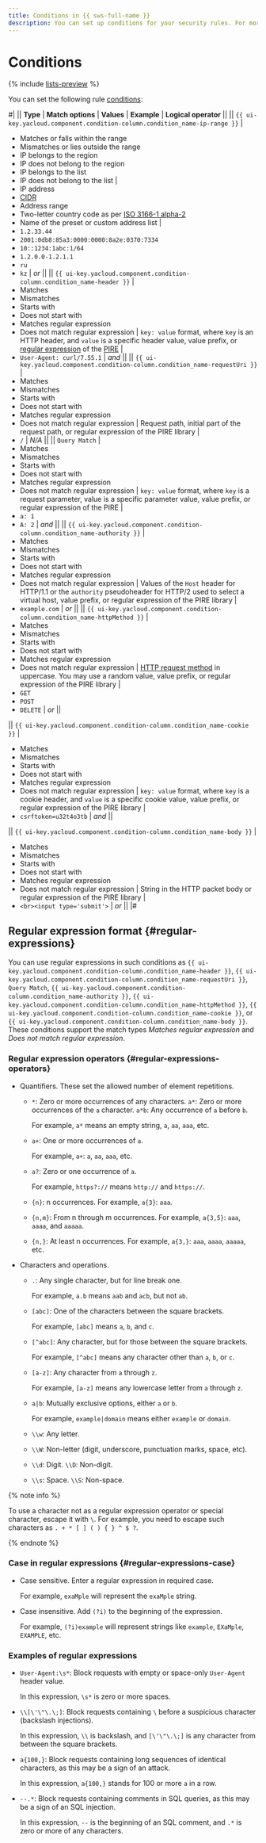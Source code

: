 ```yaml
---
title: Conditions in {{ sws-full-name }}
description: You can set up conditions for your security rules. For more information, read this article.
---
```


# Conditions

{% include [lists-preview](../../_includes/smartwebsecurity/lists-preview.md) %}

You can set the following rule [conditions](rules.md):

#|
|| **Type** | **Match options** | **Values** | **Example** | **Logical operator** ||
|| `{{ ui-key.yacloud.component.condition-column.condition_name-ip-range }}` |
* Matches or falls within the range
* Mismatches or lies outside the range
* IP belongs to the region
* IP does not belong to the region
* IP belongs to the list
* IP does not belong to the list
|
* IP address
* [CIDR](https://en.wikipedia.org/wiki/Classless_Inter-Domain_Routing)
* Address range
* Two-letter country code as per [ISO 3166-1 alpha-2](https://en.wikipedia.org/wiki/ISO_3166-1_alpha-2)
* Name of the preset or custom address list
|
* `1.2.33.44`
* `2001:0db8:85a3:0000:0000:8a2e:0370:7334`
* `10::1234:1abc:1/64`
* `1.2.0.0-1.2.1.1`
* `ru`
* `kz`
| _or_ ||
|| `{{ ui-key.yacloud.component.condition-column.condition_name-header }}` |
* Matches
* Mismatches
* Starts with
* Does not start with
* Matches regular expression
* Does not match regular expression
|
`key: value` format, where `key` is an HTTP header,
and `value` is a specific header value, value prefix, 
or [regular expression](https://en.wikipedia.org/wiki/Regular_expression) of the
[PIRE](https://github.com/yandex/pire)
|
* `User-Agent: curl/7.55.1`
| _and_ ||
|| `{{ ui-key.yacloud.component.condition-column.condition_name-requestUri }}` |
* Matches
* Mismatches
* Starts with
* Does not start with
* Matches regular expression
* Does not match regular expression
| 
Request path, initial part of the request path, or regular
expression of the PIRE library
|
* `/`
| _N/A_ ||
|| `Query Match` |
* Matches
* Mismatches
* Starts with
* Does not start with
* Matches regular expression
* Does not match regular expression
|
`key: value` format, where `key` is a request parameter, 
value is a specific parameter value,
value prefix, or regular expression of the
PIRE
|  
* `a: 1`
* `A: 2`
| _and_ ||
|| `{{ ui-key.yacloud.component.condition-column.condition_name-authority }}` |
* Matches
* Mismatches
* Starts with
* Does not start with
* Matches regular expression
* Does not match regular expression
|
Values of the `Host` header for HTTP/1.1 or 
the `authority` pseudoheader for HTTP/2 used to
select a virtual host, value prefix, or 
regular expression of the PIRE library
|
* `example.com`
| _or_ ||
|| `{{ ui-key.yacloud.component.condition-column.condition_name-httpMethod }}` |
* Matches
* Mismatches
* Starts with
* Does not start with
* Matches regular expression
* Does not match regular expression
|
[HTTP request method](https://en.wikipedia.org/wiki/HTTP#Request_methods) in uppercase.
You may use a random value, value prefix,
or regular expression of the PIRE library
|
* `GET`
* `POST`
* `DELETE`
| _or_ ||

|| `{{ ui-key.yacloud.component.condition-column.condition_name-cookie }}` |
* Matches
* Mismatches
* Starts with
* Does not start with
* Matches regular expression
* Does not match regular expression
|
`key: value` format, where `key` is a cookie header,
and `value` is a specific cookie value, value prefix, 
or regular expression of the PIRE library
|
* `csrftoken=u32t4o3tb`
| _and_ ||

|| `{{ ui-key.yacloud.component.condition-column.condition_name-body }}` |
* Matches
* Mismatches
* Starts with
* Does not start with
* Matches regular expression
* Does not match regular expression
|
String in the HTTP packet body or 
regular expression of the PIRE library
|
* `<br><input type='submit'>`
| _or_ ||
|#

## Regular expression format {#regular-expressions}

You can use regular expressions in such conditions as `{{ ui-key.yacloud.component.condition-column.condition_name-header }}`, `{{ ui-key.yacloud.component.condition-column.condition_name-requestUri }}`, `Query Match`, `{{ ui-key.yacloud.component.condition-column.condition_name-authority }}`, `{{ ui-key.yacloud.component.condition-column.condition_name-httpMethod }}`, `{{ ui-key.yacloud.component.condition-column.condition_name-cookie }}`, or `{{ ui-key.yacloud.component.condition-column.condition_name-body }}`. These conditions support the match types _Matches regular expression_ and _Does not match regular expression_.

### Regular expression operators {#regular-expressions-operators}

* Quantifiers. These set the allowed number of element repetitions.

  * `*`: Zero or more occurrences of any characters. `a*`: Zero or more occurrences of the `a` character. `a*b`: Any occurrence of `a` before `b`.

    For example, `a*` means an empty string, `a`, `aa`, `aaa`, etc.

  * `a+`: One or more occurrences of `a`.

    For example, `a+`: `a`, `aa`, `aaa`, etc.

  * `a?`: Zero or one occurrence of `a`.
    
    For example, `https?://` means `http://` and `https://`.

  * `{n}`: n occurrences. For example, `a{3}`: `aaa`.

  * `{n,m}`: From n through m occurrences. For example, `a{3,5}`: `aaa`, `aaaa`, and `aaaaa`.

  * `{n,}`: At least n occurrences. For example, `a{3,}`: `aaa`, `aaaa`, `aaaaa`, etc.

* Characters and operations.
  
    * `.`: Any single character, but for line break one.
  
      For example, `a.b` means `aab` and `acb`, but not `ab`.

    * `[abc]`: One of the characters between the square brackets.
      
      For example, `[abc]` means `a`, `b`, and `c`.

    * `[^abc]`: Any character, but for those between the square brackets.
      
      For example, `[^abc]` means any character other than `a`, `b`, or `c`.

    * `[a-z]`: Any character from `a` through `z`.
  
      For example, `[a-z]` means any lowercase letter from `a` through `z`.
    
    * `a|b`: Mutually exclusive options, either `a` or `b`.
    
      For example, `example|domain` means either `example` or `domain`.

    * `\\w`: Any letter.
    * `\\W`: Non-letter (digit, underscore, punctuation marks, space, etc).
    * `\\d`: Digit. `\\D`: Non-digit.
    * `\\s`: Space. `\\S`: Non-space.

{% note info %}

To use a character not as a regular expression operator or special character, escape it with `\`. For example, you need to escape such characters as `. + * [ ] ( ) { } ^ $ ?`.

{% endnote %}

### Case in regular expressions {#regular-expressions-case}

* Case sensitive. Enter a regular expression in required case.
  
  For example, `exaMple` will represent the `exaMple` string.

* Case insensitive. Add `(?i)` to the beginning of the expression.
  
  For example, `(?i)example` will represent strings like `example`, `EXaMple`, `EXAMPLE`, etc.

### Examples of regular expressions

* `User-Agent:\s*`: Block requests with empty or space-only `User-Agent` header value.
    
    In this expression, `\s*` is zero or more spaces.

* `\\[\'\"\.\;]`: Block requests containing `\` before a suspicious character (backslash injections).

    In this expression, `\\` is backslash, and `[\'\"\.\;]` is any character from between the square brackets.

* `a{100,}`: Block requests containing long sequences of identical characters, as this may be a sign of an attack.
    
    In this expression, `a{100,}` stands for 100 or more `a` in a row.

* `--.*`: Block requests containing comments in SQL queries, as this may be a sign of an SQL injection.

    In this expression, `--` is the beginning of an SQL comment, and `.*` is zero or more of any characters.